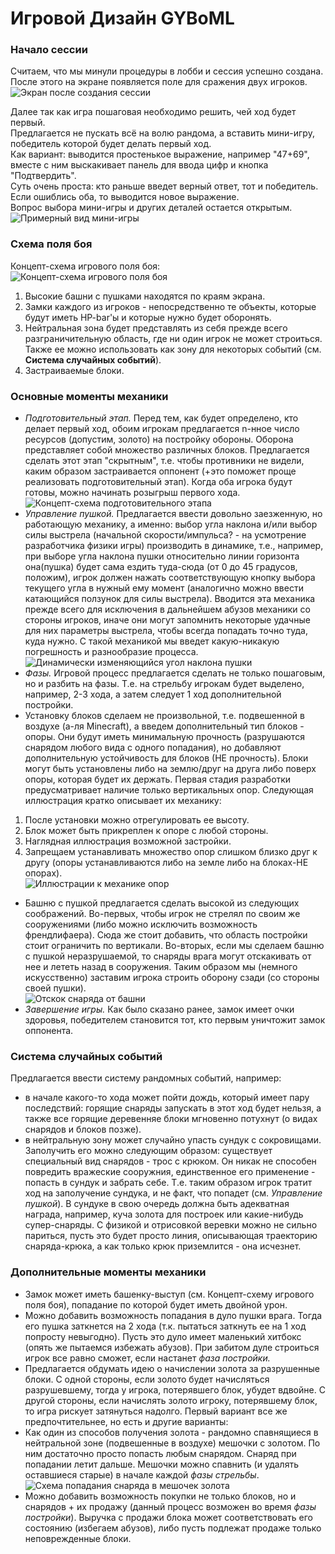 # Игровой Дизайн GYBoML

### Начало сессии
Считаем, что мы минули процедуры в лобби и сессия успешно создана.\
После этого на экране появляется поле для сражения двух игроков.\
![Экран после создания сессии](https://github.com/zhenyatos/GYBoML/blob/docworks-client/Documentation/gamedesign_image1.png)

Далее так как игра пошаговая необходимо решить, чей ход будет первый.\
Предлагается не пускать всё на волю рандома, а вставить мини-игру, победитель которой будет делать первый ход.\
Как вариант: выводится простенькое выражение, например "47+69",\
вместе с ним выскакивает панель для ввода цифр и кнопка "Подтвердить".\
Суть очень проста: кто раньше введет верный ответ, тот и победитель.\
Если ошиблись оба, то выводится новое выражение.\
Вопрос выбора мини-игры и других деталей остается открытым.\
![Примерный вид мини-игры](https://github.com/zhenyatos/GYBoML/blob/docworks-client/Documentation/gamedesign_image2.png)

### Схема поля боя
Концепт-схема игрового поля боя: \
![Концепт-схема игрового поля боя](https://github.com/zhenyatos/GYBoML/blob/docworks-client/Documentation/gamedesign_image3.png)
1. Высокие башни с пушками находятся по краям экрана.
2. Замки каждого из игроков - непосредственно те объекты, которые будут иметь HP-bar'ы и которые нужно будет оборонять.
3. Нейтральная зона будет представлять из себя прежде всего разграничительную область, где ни один игрок не может строиться. Также ее можно использовать как зону для некоторых событий (см. **Система случайных событий**).
4. Застраиваемые блоки.

### Основные моменты механики
- *Подготовительный этап.* Перед тем, как будет определено, кто делает первый ход, обоим игрокам предлагается n-нное число ресурсов (допустим, золото) на постройку обороны. Оборона представляет собой множество различных блоков. Предлагается сделать этот этап "скрытным", т.е. чтобы противники не видели, каким образом застраивается оппонент (+это поможет проще реализовать подготовительный этап). Когда оба игрока будут готовы, можно начинать розыгрыш первого хода.\
![Концепт-схема подготовительного этапа](https://github.com/zhenyatos/GYBoML/blob/docworks-client/Documentation/gamedesign_image4.png)
- *Управление пушкой.* Предлагается ввести довольно заезженную, но работающую механику, а именно: выбор угла наклона и/или выбор силы выстрела (начальной скорости/импульса? - на усмотрение разработчика физики игры) производить в динамике, т.е., например, при выборе угла наклона пушки относительно линии горизонта она(пушка) будет сама ездить туда-сюда (от 0 до 45 градусов, положим), игрок должен нажать соответствующую кнопку выбора текущего угла в нужный ему момент (аналогично можно ввести катающийся ползунок для силы выстрела). Вводится эта механика прежде всего для исключения в дальнейшем абузов механики со стороны игроков, иначе они могут запомнить некоторые удачные для них параметры выстрела, чтобы всегда попадать точно туда, куда нужно. С такой механикой мы введет какую-никакую погрешность и разнообразие процесса.\
![Динамически изменяющийся угол наклона пушки](https://github.com/zhenyatos/GYBoML/blob/docworks-client/Documentation/gamedesign_image5.png)
- *Фазы.* Игровой процесс предлагается сделать не только пошаговым, но и разбить на фазы. Т.е. на стрельбу игрокам будет выделено, например, 2-3 хода, а затем следует 1 ход дополнительной постройки.
- Установку блоков сделаем не произвольной, т.е. подвешенной в воздухе (а-ля Minecraft), а введем дополнительный тип блоков - опоры. Они будут иметь минимальную прочность (разрушаются снарядом любого вида с одного попадания), но добавляют дополнительную устойчивость для блоков (НЕ прочность). Блоки могут быть установлены либо на землю/друг на друга либо поверх опоры, которая будет их держать. Первая стадия разработки предусматривает наличие только вертикальных опор. Следующая иллюстрация кратко описывает их механику:
1. После установки можно отрегулировать ее высоту.
2. Блок может быть прикреплен к опоре с любой стороны.
3. Наглядная иллюстрация возможной застройки.
4. Запрещаем устанавливать множество опор слишком близко друг к другу (опоры устанавливаются либо на земле либо на блоках-НЕ опорах).\
![Иллюстрации к механике опор](https://github.com/zhenyatos/GYBoML/blob/docworks-client/Documentation/gamedesign_image8.png)
- Башню с пушкой предлагается сделать высокой из следующих соображений. Во-первых, чтобы игрок не стрелял по своим же сооружениями (либо можно исключить возможность френдлифаера). Сюда же стоит добавить, что область постройки стоит ограничить по вертикали. Во-вторых, если мы сделаем башню с пушкой неразрушаемой, то снаряды врага могут отскакивать от нее и лететь назад в сооружения. Таким образом мы (немного искусственно) заставим игрока строить оборону сзади (со стороны своей пушки).\
![Отскок снаряда от башни](https://github.com/zhenyatos/GYBoML/blob/docworks-client/Documentation/gamedesign_image6.png)
- *Завершение игры.* Как было сказано ранее, замок имеет очки здоровья, победителем становится тот, кто первым уничтожит замок оппонента.

### Система случайных событий
Предлагается ввести систему рандомных событий, например:
- в начале какого-то хода может пойти дождь, который имеет пару последствий: горящие снаряды запускать в этот ход будет нельзя, а также все горящие деревенняе блоки мгновенно потухнут (о видах снарядов и блоков позже).
- в нейтральную зону может случайно упасть сундук с сокровищами. Заполучить его можно следующим образом: существует специальный вид снарядов - трос с крюком. Он никак не способен повредить вражеские сооружния, единственное его применение - попасть в сундук и забрать себе. Т.е. таким образом игрок тратит ход на заполучение сундука, и не факт, что попадет (см. *Управление пушкой*). В сундуке в свою очередь должна быть адекватная награда, например, куча золота для построек или какие-нибудь супер-снаряды. С физикой и отрисовкой веревки можно не сильно париться, пусть это будет просто линия, описывающая траекторию снаряда-крюка, а как только крюк приземлится - она исчезнет.

### Дополнительные моменты механики
- Замок может иметь башенку-выступ (см. Концепт-схему игрового поля боя), попадание по которой будет иметь двойной урон.
-  Можно добавить возможность попадания в дуло пушки врага. Тогда его пушка заткнется на 2 хода (т.к. пытаться заткнуть ее на 1 ход попросту невыгодно). Пусть это дуло имеет маленький хитбокс (опять же пытаемся избежать абузов). При забитом дуле строиться игрок все равно сможет, если настанет *фаза постройки.*
-  Предлагается обдумать идею о начислении золота за разрушенные блоки. С одной стороны, если золото будет начисляться разрушевшему, тогда у игрока, потерявшего блок, убудет вдвойне. С другой стороны, если начислять золото игроку, потерявшему блок, то игра рискует затянуться надолго. Первый вариант все же предпочтительнее, но есть и другие варианты:
-  Как один из способов получения золота - рандомно спавнящиеся в нейтральной зоне (подвешенные в воздухе) мешочки с золотом. По ним достаточно просто попасть любым снарядом. Снаряд при попадании летит дальше. Мешочки можно спавнить (и удалять оставшиеся старые) в начале каждой *фазы стрельбы*.\
![Схема попадания снаряда в мешочек золота](https://github.com/zhenyatos/GYBoML/blob/docworks-client/Documentation/gamedesign_image7.png)
- Можно добавить возможность покупки не только блоков, но и снарядов + их продажу (данный процесс возможен во время *фазы постройки*). Выручка с продажи блока может соответствовать его состоянию (избегаем абузов), либо пусть подлежат продаже только неповрежденные блоки.
